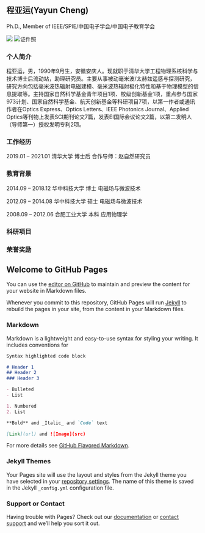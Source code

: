 ## 程亚运(Yayun Cheng)
Ph.D., Member of IEEE/SPIE/中国电子学会/中国电子教育学会

![](图片链接)
![证件照](/zhengjianzhao.jpg)

### 个人简介
程亚运，男，1990年9月生，安徽安庆人。现就职于清华大学工程物理系核科学与技术博士后流动站，助理研究员。主要从事被动毫米波/太赫兹遥感与探测研究，研究方向包括毫米波热辐射电磁建模、毫米波热辐射极化特性和基于物理模型的信息提取等。主持国家自然科学基金青年项目1项、校级创新基金1项，重点参与国家973计划、国家自然科学基金、航天创新基金等科研项目7项，以第一作者或通讯作者在Optics Express、Optics Letters、IEEE Photonics Journal、Applied Optics等刊物上发表SCI期刊论文7篇，发表EI国际会议论文2篇，以第二发明人（导师第一）授权发明专利2项。

### 工作经历
2019.01 – 2021.01 清华大学 博士后 合作导师：赵自然研究员

### 教育背景
2014.09 – 2018.12  华中科技大学 博士 电磁场与微波技术

2012.09 – 2014.08  华中科技大学 硕士 电磁场与微波技术

2008.09 – 2012.06  合肥工业大学 本科 应用物理学 

### 科研项目

### 荣誉奖励

## 



## Welcome to GitHub Pages

You can use the [editor on GitHub](https://github.com/ArinCheng/YayunCheng.github.io/edit/master/README.md) to maintain and preview the content for your website in Markdown files.

Whenever you commit to this repository, GitHub Pages will run [Jekyll](https://jekyllrb.com/) to rebuild the pages in your site, from the content in your Markdown files.

### Markdown

Markdown is a lightweight and easy-to-use syntax for styling your writing. It includes conventions for

```markdown
Syntax highlighted code block

# Header 1
## Header 2
### Header 3

- Bulleted
- List

1. Numbered
2. List

**Bold** and _Italic_ and `Code` text

[Link](url) and ![Image](src)
```

For more details see [GitHub Flavored Markdown](https://guides.github.com/features/mastering-markdown/).

### Jekyll Themes

Your Pages site will use the layout and styles from the Jekyll theme you have selected in your [repository settings](https://github.com/ArinCheng/YayunCheng.github.io/settings). The name of this theme is saved in the Jekyll `_config.yml` configuration file.

### Support or Contact

Having trouble with Pages? Check out our [documentation](https://help.github.com/categories/github-pages-basics/) or [contact support](https://github.com/contact) and we’ll help you sort it out.

